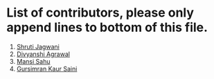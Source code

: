 # List of contributors, please only append lines to bottom of this file.

1. [Shruti Jagwani](https://github.com/shruti8019)
2. [Divyanshi Agrawal](https://github.com/Divyanshi070700)
2. [Mansi Sahu](https://github.com/mansi0703)
3. [Gursimran Kaur Saini](https://github.com/gursimran18)

